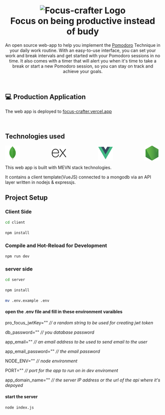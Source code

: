 <h1 align="center">
  <a src="https://focus-crafter.vercel.app">
  <img  target="_blank"  src="https://focus-crafter.vercel.app/logo.png" alt="Focus-crafter Logo" width="224px"/><br/>
  </a>
  Focus on being productive instead of budy
</h1>
<p align="center">An open source web-app to help you implement the <a href="https://en.wikipedia.org/wiki/Pomodoro_Technique" target="_blank">Pomodoro</a> Technique in your daily work routine. 
With an easy-to-use interface, you can set your work and break intervals and get started with your Pomodoro sessions in no time. 
It also comes with a timer that will alert you when it's time to take a break or start a new Pomodoro session, so you can stay on track and achieve your goals.</p>

<br/>

## 💻 Production Application

The web app is deployed to [focus-crafter.vercel.app](https://focus-crafter.vercel.app)

<br/>


## Technologies used

<div style="display: flex; justify-content: space-between;">
  <img src="https://raw.githubusercontent.com/devicons/devicon/master/icons/mongodb/mongodb-original.svg"  style="margin-right: 3px;" width="48">
  <img src="https://raw.githubusercontent.com/devicons/devicon/master/icons/express/express-original.svg"  style="margin-right: 3px;" width="48">
  <img src="https://raw.githubusercontent.com/devicons/devicon/master/icons/vuejs/vuejs-original.svg"  style="margin-right: 3px;" width="48">   
  <img src="https://raw.githubusercontent.com/devicons/devicon/master/icons/nodejs/nodejs-original.svg"  style="margin-right: 3px;" width="48">  
</div>


This web app is built with MEVN stack technologies. 

It contains a client template(VueJS) connected to a mongodb via an API layer written in nodejs & expressjs.

## Project Setup

### Client Side

```sh
cd client

npm install
```

### Compile and Hot-Reload for Development


```sh
npm run dev
```

### server side


```sh
cd server

npm install

mv .env.example .env

```
<h4>open the .env file and fill in these environment  varaibles </h4>


<p> pro_focus_jwtKey="" <i> // a random string to be used for creating jwt token </i> </p>
<p> db_password=""   <i> // you database password  </i> </p> 
<p> app_email=""  <i> // an email address to be used to send email to the user  </i> </p> 
<p>  app_email_password=""  <i> // the email password  </i> </p> 
<p>  NODE_ENV=""  <i> // node environment  </i> </p> 
<p>  PORT=""  <i> // port for the app to run on in dev enviroment  </i> </p> 
<p>  app_domain_name=""  <i> // the server IP address or the url of the api where it's depoyed  </i> </p> 


#### start the server 
```sh
node index.js
```



